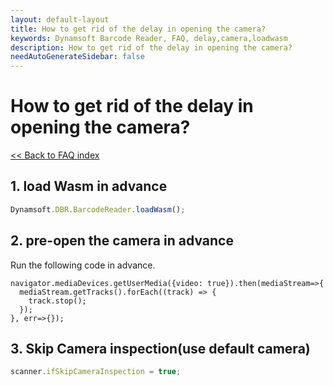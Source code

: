 ```yaml
---
layout: default-layout
title: How to get rid of the delay in opening the camera?
keywords: Dynamsoft Barcode Reader, FAQ, delay,camera,loadwasm
description: How to get rid of the delay in opening the camera?
needAutoGenerateSidebar: false
---
```


# How to get rid of the delay in opening the camera?

[<< Back to FAQ index](index.md)


## 1. load Wasm in advance

```javascript
Dynamsoft.DBR.BarcodeReader.loadWasm();
```

## 2. pre-open the camera in advance

Run the following code in advance.
```
navigator.mediaDevices.getUserMedia({video: true}).then(mediaStream=>{
  mediaStream.getTracks().forEach((track) => {
    track.stop();
  });
}, err=>{});
```

## 3. Skip Camera inspection(use default camera)

```javascript
scanner.ifSkipCameraInspection = true;
```
